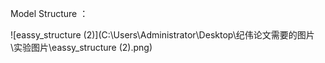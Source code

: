 



Model Structure ：

![eassy_structure (2)](C:\Users\Administrator\Desktop\纪伟论文需要的图片\实验图片\eassy_structure (2).png)